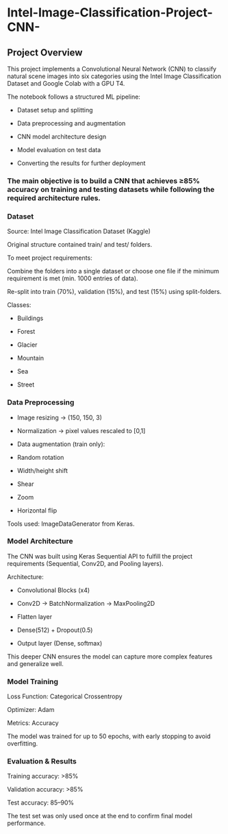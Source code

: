 # Intel-Image-Classification-Project-CNN-

## Project Overview

This project implements a Convolutional Neural Network (CNN) to classify natural scene images into six categories using the Intel Image Classification Dataset and Google Colab with a GPU T4.

The notebook follows a structured ML pipeline:

- Dataset setup and splitting

- Data preprocessing and augmentation

- CNN model architecture design

- Model evaluation on test data

- Converting the results for further deployment

### The main objective is to build a CNN that achieves ≥85% accuracy on training and testing datasets while following the required architecture rules.

### Dataset

Source: Intel Image Classification Dataset (Kaggle)

Original structure contained train/ and test/ folders.

To meet project requirements:

Combine the folders into a single dataset or choose one file if the minimum requirement is met (min. 1000 entries of data).

Re-split into train (70%), validation (15%), and test (15%) using split-folders.

Classes:

- Buildings

- Forest

- Glacier

- Mountain

- Sea

- Street

### Data Preprocessing

- Image resizing → (150, 150, 3)

- Normalization → pixel values rescaled to [0,1]

- Data augmentation (train only):

- Random rotation

- Width/height shift

- Shear

- Zoom

- Horizontal flip

Tools used: ImageDataGenerator from Keras.

### Model Architecture

The CNN was built using Keras Sequential API to fulfill the project requirements (Sequential, Conv2D, and Pooling layers).

Architecture:

- Convolutional Blocks (x4)

- Conv2D → BatchNormalization → MaxPooling2D

- Flatten layer

- Dense(512) + Dropout(0.5)

- Output layer (Dense, softmax)

This deeper CNN ensures the model can capture more complex features and generalize well.

### Model Training

Loss Function: Categorical Crossentropy

Optimizer: Adam

Metrics: Accuracy


The model was trained for up to 50 epochs, with early stopping to avoid overfitting.

### Evaluation & Results

Training accuracy: >85%

Validation accuracy: >85%

Test accuracy: 85–90%

The test set was only used once at the end to confirm final model performance.
